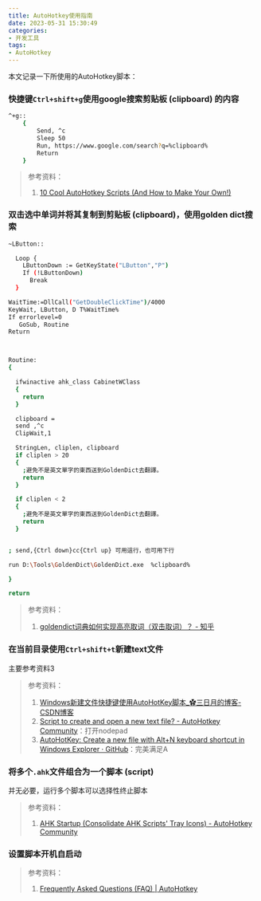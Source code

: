 ```yaml
---
title: AutoHotkey使用指南
date: 2023-05-31 15:30:49
categories:
- 开发工具
tags:
- AutoHotkey 
---
```

本文记录一下所使用的AutoHotkey脚本：
<!--more-->
### 快捷键`Ctrl+shift+g`使用google搜索剪贴板 (clipboard) 的内容
```bash
^+g::
    {
        Send, ^c
        Sleep 50
        Run, https://www.google.com/search?q=%clipboard%
        Return
    }
```
> 参考资料：
> 1. [10 Cool AutoHotkey Scripts (And How to Make Your Own!)](https://www.makeuseof.com/tag/10-cool-autohotkey-scripts-make/)

### 双击选中单词并将其复制到剪贴板 (clipboard)，使用golden dict搜索
```bash
~LButton::

  Loop {
    LButtonDown := GetKeyState("LButton","P") 
    If (!LButtonDown)
      Break
  }

WaitTime:=DllCall("GetDoubleClickTime")/4000
KeyWait, LButton, D T%WaitTime%
If errorlevel=0
   GoSub, Routine
Return



Routine:
{

  ifwinactive ahk_class CabinetWClass
  {
    return
  }

  clipboard = 
  send ,^c
  ClipWait,1

  StringLen, cliplen, clipboard
  if cliplen > 20
  { 
    ;避免不是英文單字的東西送到GoldenDict去翻譯。
    return
  }

  if cliplen < 2
  {   
    ;避免不是英文單字的東西送到GoldenDict去翻譯。
    return
  }


; send,{Ctrl down}cc{Ctrl up} 可用這行，也可用下行

run D:\Tools\GoldenDict\GoldenDict.exe  %clipboard%

}

return
```
> 参考资料：
> 1. [goldendict词典如何实现高亮取词（双击取词）？ - 知乎](https://www.zhihu.com/question/291320101)


### 在当前目录使用`Ctrl+shift+t`新建text文件
主要参考资料3
> 参考资料：
> 1. [Windows新建文件快捷键使用AutoHotKey脚本_✿三日月的博客-CSDN博客](https://blog.csdn.net/qq_44119557/article/details/123284048)
> 2. [Script to create and open a new text file? - AutoHotkey Community](https://www.autohotkey.com/boards/viewtopic.php?t=64289)：打开nodepad
> 3. [AutoHotKey: Create a new file with Alt+N keyboard shortcut in Windows Explorer · GitHub](https://gist.github.com/aborruso/8867d871bbb421495476b22f040f0ee2)：完美满足A


### 将多个`.ahk`文件组合为一个脚本 (script)
并无必要，运行多个脚本可以选择性终止脚本
> 参考资料：
> 1. [AHK Startup (Consolidate AHK Scripts' Tray Icons) - AutoHotkey Community](https://www.autohotkey.com/boards/viewtopic.php?f=6&t=788&p=5942#p5942)


### 设置脚本开机自启动

> 参考资料：
> 1. [Frequently Asked Questions (FAQ) | AutoHotkey](https://www.autohotkey.com/docs/v1/FAQ.htm)
